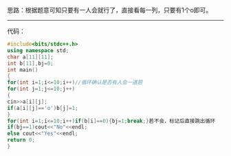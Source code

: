 思路：根据题意可知只要有一人会就行了，直接看每一列，只要有1个o即可。


------------
代码：

```cpp
#include<bits/stdc++.h>
using namespace std;
char a[11][11];
int b[11],bj=0;
int main()
{
for(int i=1;i<=10;i++)//循环确认是否有人会一道题
for(int j=1;j<=10;j++)
{
cin>>a[i][j]; 
if(a[i][j]=='o')b[j]=1;
}
for(int i=1;i<=10;i++)if(b[i]==0){bj=1;break;}若不会，标记后直接跳出循环
if(bj==1)cout<<"No"<<endl;
else cout<<"Yes"<<endl;
return 0;
}
```